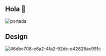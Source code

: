 ## Hola 👋




![portada](https://github.com/user-attachments/assets/05791f27-165f-498b-bfde-3a1170d11d5a)



## Design

![46dbc708-e6a2-4fa2-92dc-e42628ac991c](https://github.com/user-attachments/assets/d9cd2dcc-c19e-4986-9870-151af427d707)



